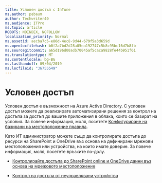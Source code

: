 ```yaml
---
title: Условен достъп с InTune
ms.author: pebaum
author: Techwriter40
ms.audience: ITPro
ms.topic: article
ROBOTS: NOINDEX, NOFOLLOW
localization_priority: Normal
ms.assetid: aecba7c5-e86d-4ec8-9d44-679f5a3d659d
ms.openlocfilehash: b0f2a7bd2d28a05ea192747c5b8c95bc16d7b8fb
ms.sourcegitcommit: a65d196d00adb70045af5caca9828fe44b951f61
ms.translationtype: MT
ms.contentlocale: bg-BG
ms.lasthandoff: 09/04/2019
ms.locfileid: "36755549"
---
```

# <a name="conditional-access"></a>Условен достъп

Условен достъп е възможност на Azure Active Directory. С условен достъп можете да реализирате автоматизирани решения за контрол на достъпа за достъп до вашите приложения в облака, които се базират на условия. За повече информация, моля, посетете [Конфигуриране на базирани на местоположение правила](https://docs.microsoft.com/azure/active-directory/conditional-access/overview).

Като ИТ администратор можете също да контролирате достъпа до ресурси на SharePoint и OneDrive въз основа на дефинирани мрежови местоположения или устройства, на които имате доверие. За повече информация, моля, посетете връзките по-долу.

- [Контролирайте достъпа до SharePoint online и OneDrive данни въз основа на мрежовото местоположение](https://docs.microsoft.com/sharepoint/control-access-based-on-network-location)

- [Контрол на достъпа от неуправлявани устройства](https://docs.microsoft.com/sharepoint/control-access-from-unmanaged-devices)

